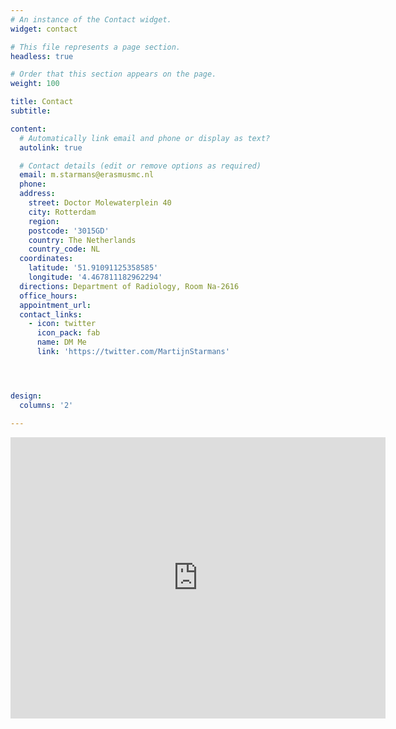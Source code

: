 ```yaml
---
# An instance of the Contact widget.
widget: contact

# This file represents a page section.
headless: true

# Order that this section appears on the page.
weight: 100

title: Contact
subtitle:

content:
  # Automatically link email and phone or display as text?
  autolink: true

  # Contact details (edit or remove options as required)
  email: m.starmans@erasmusmc.nl
  phone:
  address:
    street: Doctor Molewaterplein 40
    city: Rotterdam
    region:
    postcode: '3015GD'
    country: The Netherlands
    country_code: NL
  coordinates:
    latitude: '51.91091125358585'
    longitude: '4.467811182962294'
  directions: Department of Radiology, Room Na-2616
  office_hours:
  appointment_url:
  contact_links:
    - icon: twitter
      icon_pack: fab
      name: DM Me
      link: 'https://twitter.com/MartijnStarmans'




design:
  columns: '2'

---
```


<iframe src="https://www.google.com/maps/embed?pb=!1m18!1m12!1m3!1d2461.2645239748094!2d4.465665415784842!3d51.910884779703395!2m3!1f0!2f0!3f0!3m2!1i1024!2i768!4f13.1!3m3!1m2!1s0x47c4349bd0000001%3A0x8491118325eb0fe6!2sErasmus%20MC!5e0!3m2!1snl!2snl!4v1645715424450!5m2!1snl!2snl" width="600" height="450" style="border:0;" allowfullscreen="" loading="lazy"></iframe>
